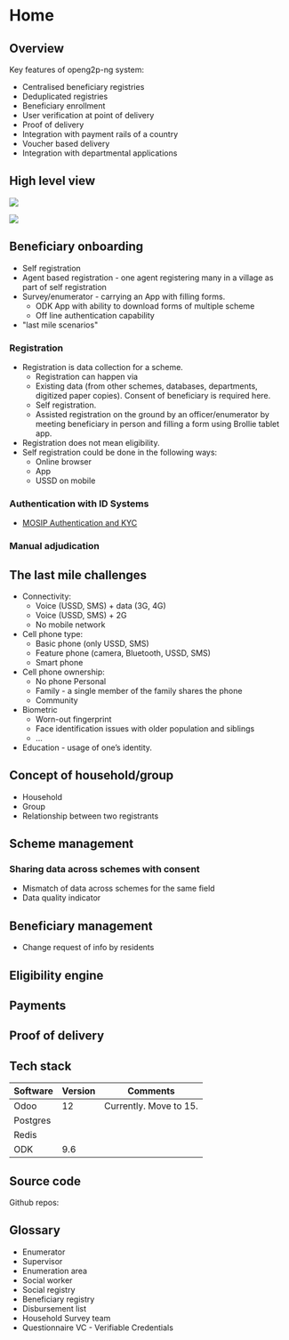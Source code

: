 # Home

## Overview

Key features of openg2p-ng system:

* Centralised beneficiary registries
* Deduplicated registries
* Beneficiary enrollment
* User verification at point of delivery
* Proof of delivery
* Integration with payment rails of a country
* Voucher based delivery
* Integration with departmental applications

## High level view

![](https://raw.githubusercontent.com/mosip/openg2p/main/docs/\_images/openg2p\_high\_level\_view.png)

![](https://raw.githubusercontent.com/mosip/openg2p/main/docs/\_images/openg2p\_high\_level\_view.png)

## Beneficiary onboarding

* Self registration
* Agent based registration - one agent registering many in a village as part of self registration
* Survey/enumerator - carrying an App with filling forms.
  * ODK App with ability to download forms of multiple scheme
  * Off line authentication capability
* "last mile scenarios"

### Registration

* Registration is data collection for a scheme.
  * Registration can happen via
  * Existing data (from other schemes, databases, departments, digitized paper copies). Consent of beneficiary is required here.
  * Self registration.
  * Assisted registration on the ground by an officer/enumerator by meeting beneficiary in person and filling a form using Brollie tablet app.
* Registration does not mean eligibility.
* Self registration could be done in the following ways:
  * Online browser
  * App
  * USSD on mobile

### Authentication with ID Systems

* [MOSIP Authentication and KYC](mosip-authentication.md)

### Manual adjudication

## The last mile challenges

* Connectivity:
  * Voice (USSD, SMS) + data (3G, 4G)
  * Voice (USSD, SMS) + 2G
  * No mobile network
* Cell phone type:
  * Basic phone (only USSD, SMS)
  * Feature phone (camera, Bluetooth, USSD, SMS)
  * Smart phone
* Cell phone ownership:
  * No phone Personal
  * Family - a single member of the family shares the phone
  * Community
* Biometric
  * Worn-out fingerprint
  * Face identification issues with older population and siblings
  * …
* Education - usage of one’s identity.

## Concept of household/group

* Household
* Group
* Relationship between two registrants

## Scheme management

### Sharing data across schemes with consent

* Mismatch of data across schemes for the same field
* Data quality indicator

## Beneficiary management

* Change request of info by residents

## Eligibility engine

## Payments

## Proof of delivery

## Tech stack

| Software | Version | Comments               |
| -------- | ------- | ---------------------- |
| Odoo     | 12      | Currently. Move to 15. |
| Postgres |         |                        |
| Redis    |         |                        |
| ODK      | 9.6     |                        |

## Source code

Github repos:

## Glossary

* Enumerator
* Supervisor
* Enumeration area
* Social worker
* Social registry
* Beneficiary registry
* Disbursement list
* Household Survey team
* Questionnaire VC - Verifiable Credentials
